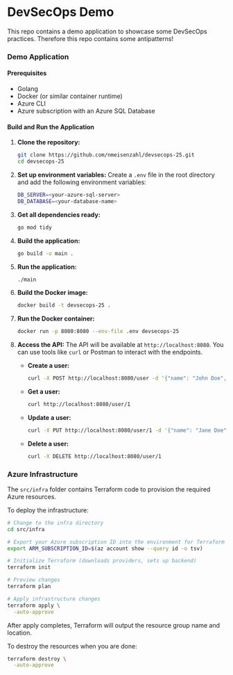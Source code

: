 # DevSecOps Demo

This repo contains a demo application to showcase some DevSecOps practices. Therefore this repo contains some antipatterns!

### Demo Application

#### Prerequisites
- Golang
- Docker (or similar container runtime)
- Azure CLI
- Azure subscription with an Azure SQL Database

#### Build and Run the Application

1. **Clone the repository:**
   ```sh
   git clone https://github.com/nmeisenzahl/devsecops-25.git
   cd devsecops-25
   ```

2. **Set up environment variables:**
   Create a `.env` file in the root directory and add the following environment variables:
   ```sh
   DB_SERVER=<your-azure-sql-server>
   DB_DATABASE=<your-database-name>
   ```

3. **Get all dependencies ready:**
   ```sh
   go mod tidy
   ```

4. **Build the application:**
   ```sh
   go build -o main .
   ```

5. **Run the application:**
   ```sh
   ./main
   ```

6. **Build the Docker image:**
   ```sh
   docker build -t devsecops-25 .
   ```

7. **Run the Docker container:**
   ```sh
   docker run -p 8080:8080 --env-file .env devsecops-25
   ```

8. **Access the API:**
   The API will be available at `http://localhost:8080`. You can use tools like `curl` or Postman to interact with the endpoints.

   - **Create a user:**
     ```sh
     curl -X POST http://localhost:8080/user -d '{"name": "John Doe", "email": "john.doe@example.com"}' -H "Content-Type: application/json"
     ```

   - **Get a user:**
     ```sh
     curl http://localhost:8080/user/1
     ```

   - **Update a user:**
     ```sh
     curl -X PUT http://localhost:8080/user/1 -d '{"name": "Jane Doe", "email": "jane.doe@example.com"}' -H "Content-Type: application/json"
     ```

   - **Delete a user:**
     ```sh
     curl -X DELETE http://localhost:8080/user/1
     ```

### Azure Infrastructure

The `src/infra` folder contains Terraform code to provision the required Azure resources.

To deploy the infrastructure:

```bash
# Change to the infra directory
cd src/infra

# Export your Azure subscription ID into the environment for Terraform
export ARM_SUBSCRIPTION_ID=$(az account show --query id -o tsv)

# Initialize Terraform (downloads providers, sets up backend)
terraform init

# Preview changes
terraform plan

# Apply infrastructure changes
terraform apply \
  -auto-approve 
```

After apply completes, Terraform will output the resource group name and location.

To destroy the resources when you are done:

```bash
terraform destroy \
  -auto-approve
```
